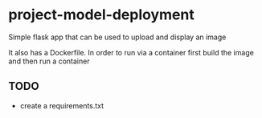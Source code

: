 # project-model-deployment

Simple flask app that can be used to upload and display an image

It also has a Dockerfile. In order to run via a container first build the image and then run a container

## TODO
- create a requirements.txt

